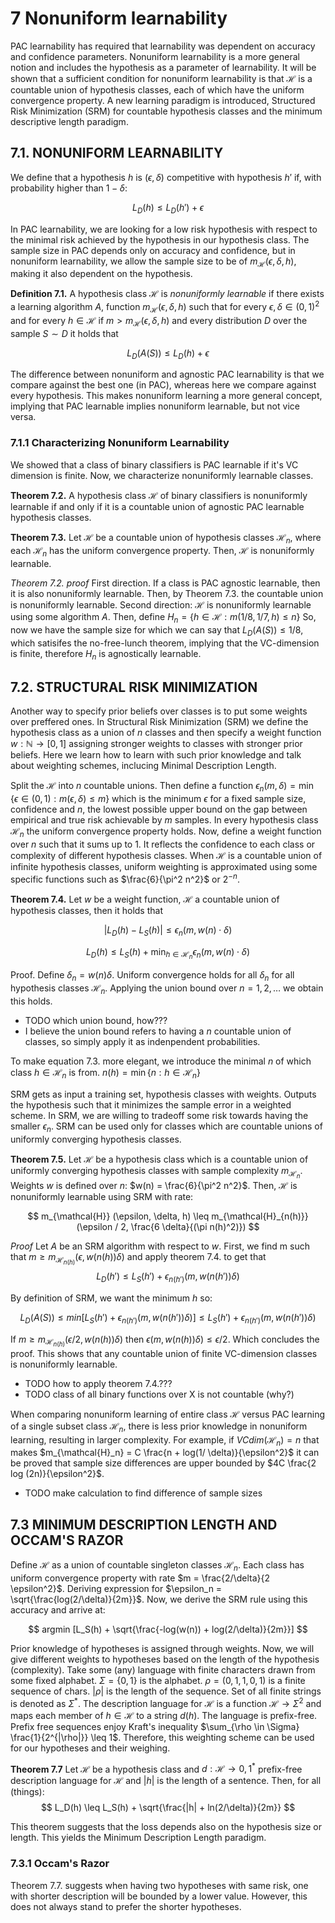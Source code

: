 # 7  Nonuniform learnability

PAC learnability has required that learnability was dependent on 
accuracy and confidence parameters. Nonuniform learnability is a more 
general notion and includes the hypothesis as a parameter of learnability. 
It will be shown that a sufficient condition for nonuniform learnability
is that  $\mathcal{H}$ is a countable union 
of hypothesis classes, each of which have the uniform convergence property. 
A new learning paradigm is introduced, Structured Risk Minimization (SRM)
for countable hypothesis classes and the minimum descriptive length paradigm.


## 7.1. NONUNIFORM LEARNABILITY

We define that a hypothesis $h$ is $(\epsilon, \delta )$ competitive with hypothesis $h'$ if, with 
probability higher than $1-\delta$:

$$ 
L_D(h) \leq L_D(h') + \epsilon
$$

In PAC learnability, we are looking for a low risk hypothesis with respect to 
the minimal risk achieved by the hypothesis in our hypothesis class. The
sample size in PAC depends only on accuracy and confidence, but in 
nonuniform learnability, we allow the sample size to be of
$m_{\mathcal{H}}(\epsilon, \delta, h)$, making it also dependent on the 
hypothesis. 

**Definition 7.1.** A hypothesis class $\mathcal{H}$ 
is *nonuniformly learnable* if there exists a learning algorithm
$A$, function $m_{\mathcal{H}}(\epsilon, \delta, h)$ 
such that for every $\epsilon, \delta \in (0,1)^2$ and for 
every $h \in \mathcal{H}$ if $m > m_{\mathcal{H}}(\epsilon, \delta, h)$
and every distribution $D$ over the sample $S \sim D$ it holds that

$$
L_D(A(S)) \leq L_D(h) + \epsilon
$$

The difference between nonuniform and agnostic PAC learnability is that
we compare against the best one (in PAC), whereas here we compare against every
hypothesis. This makes nonuniform learning a more general concept, implying that
PAC learnable implies nonuniform learnable, but not vice versa. 

### 7.1.1 Characterizing Nonuniform Learnability

We showed that a class of binary classifiers is PAC learnable 
if it's VC dimension is finite. Now, we characterize nonuniformly 
learnable classes. 

**Theorem 7.2.** A hypothesis class $\mathcal{H}$ of binary classifiers is 
nonuniformly learnable if and only if it is a countable union of
agnostic PAC learnable hypothesis classes. 

**Theorem 7.3.** Let $\mathcal{H}$ be a countable union
of hypothesis classes $\mathcal{H}_n$, where each $\mathcal{H}_n$ has
the uniform convergence property. Then, $\mathcal{H}$ is 
nonuniformly learnable. 

*Theorem 7.2. proof* First direction. If a class is PAC agnostic learnable, 
then it is also nonuniformly learnable. Then, by Theorem 7.3. the countable
union is nonuniformly learnable. 
Second direction: $\mathcal{H}$ is nonuniformly learnable using some 
algorithm $A$. Then, define $H_n = \{ h \in \mathcal{H}: m(1/8, 1/7, h) \leq n\}$
So, now we have the sample size for which we can say that $L_D(A(S)) \leq 1/8$, 
which satisifes the no-free-lunch theorem, implying that
the VC-dimension is finite, therefore $H_n$ is agnostically learnable.

## 7.2. STRUCTURAL RISK MINIMIZATION

Another way to specify prior beliefs over classes is to put some
weights over preffered ones. In Structural Risk Minimization (SRM)
we define the hypothesis class as a union of $n$ classes
and then specify a weight function $w: \mathbb{N} \to [0,1]$
assigning stronger weights to classes with stronger prior beliefs. 
Here we learn how to learn with such prior knowledge and talk 
about weighting schemes, inclucing Minimal Description Length. 

Split the $\mathcal{H}$ into $n$ countable unions. Then define a function
$\epsilon_n (m, \delta) = \min \{ \epsilon \in (0,1): m(\epsilon, \delta) \leq m \}$
which is the minimum $\epsilon$ for a fixed sample size, confidence and $n$, 
the lowest possible upper bound on the gap between empirical and true risk 
achievable by $m$ samples. 
In every hypothesis class $\mathcal{H}_n$ the uniform convergence
property holds. Now, define a weight function 
over $n$ such that it sums up to 1. It reflects the confidence to each class
or complexity of different hypothesis classes. When $\mathcal{H}$ is a countable
union of infinite hypothesis classes, uniform weighting is approximated using
some specific functions such as $\frac{6}{\pi^2 n^2}$ or $2^{-n}$. 

**Theorem 7.4.** Let $w$ be a weight function, $\mathcal{H}$ a countable
union of hypothesis classes, then it holds that

$$ 
|L_D(h) - L_S(h)| \leq \epsilon_n (m, w(n) \cdot \delta)
$$

$$
L_D(h) \leq L_S(h) + \min_{h \in \mathcal{H}_n} \epsilon_n (m, w(n) \cdot \delta)
$$

Proof. Define $\delta_n = w(n) \delta$. Uniform convergence holds for all $\delta_n$
for all hypothesis classes $\mathcal{H}_n$. Applying the union bound over $n = 1, 2, \dots$
we obtain this holds. 

- TODO which union bound, how???
- I believe the union bound refers to having a $n$ countable union of classes, 
so simply apply it as indenpendent probabilities. 

To make equation 7.3. more elegant, we introduce the minimal $n$ of which class 
$h \in \mathcal{H}_n$ is from. 
$n(h) = \min \{ n: h \in \mathcal{H}_n \}$

SRM gets as input a training set, hypothesis classes with weights. 
Outputs the hypothesis such that it minimizes the sample error in a weighted scheme. 
In SRM, we are willing to tradeoff some risk towards having the smaller
$\epsilon_n$. SRM can be used only for classes which are countable unions of 
uniformly converging hypothesis classes. 

**Theorem 7.5.** Let $\mathcal{H}$ be a hypothesis class which is a countable
union of uniformly converging hypothesis classes with sample complexity
$m_{\mathcal{H}_n}$. Weights $w$ is defined over $n$: $w(n) = \frac{6}{\pi^2 n^2}$. 
Then, $\mathcal{H}$ is nonuniformly learnable using SRM with rate:

$$
m_{\mathcal{H}} (\epsilon, \delta, h) \leq m_{\mathcal{H}_{n(h)}} (\epsilon / 2, \frac{6 \delta}{(\pi n(h)^2)})
$$

*Proof* Let $A$ be an SRM algorithm with respect to $w$. First, we find m
such that $m \geq m_{\mathcal{H}_{n(h)}} (\epsilon, w(n(h)) \delta)$ and apply
theorem 7.4. to get that 
$$
L_D(h') \leq L_S(h') + \epsilon_{n(h')} (m, w(n(h'))\delta)
$$

By definition of SRM, we want the minimum $h$ so:

$$
L_D(A(S)) \leq min [L_S(h') + \epsilon_{n(h')} (m, w(n(h'))\delta) ]
\leq 
L_S(h') + \epsilon_{n(h')} (m, w(n(h'))\delta)
$$

If $m \geq m_{\mathcal{H}_{n(h)}}(\epsilon / 2, w(n(h)) \delta)$ then 
$\epsilon (m, w(n(h))\delta) \leq \epsilon / 2$. Which concludes the proof. 
This shows that any countable union of finite VC-dimension classes
is nonuniformly learnable. 

- TODO how to apply theorem 7.4.???
- TODO class of all binary functions over X is not countable (why?)

When comparing nonuniform learning of entire class $\mathcal{H}$ versus
PAC learning of a single subset class $\mathcal{H}_n$, there is less prior knowledge in 
nonuniform learning, resulting in larger complexity. For example, if $VCdim(\mathcal{H}_n) = n$
that makes $m_{\mathcal{H}_n} = C \frac{n + log(1/ \delta)}{\epsilon^2}$
it can be proved that sample size differences are 
upper bounded by $4C \frac{2 log (2n)}{\epsilon^2}$. 

- TODO make calculation to find difference of sample sizes

## 7.3 MINIMUM DESCRIPTION LENGTH AND OCCAM'S RAZOR

Define $\mathcal{H}$ as a union of countable singleton 
classes $\mathcal{H}_n$. Each class has uniform convergence property
with rate $m = \frac{2/\delta}{2 \epsilon^2}$. Deriving expression for
$\epsilon_n = \sqrt{\frac{log(2/\delta)}{2m}}$. Now, we derive the SRM
rule using this accuracy and arrive at:

$$
argmin [L_S(h) + \sqrt{\frac{-log(w(n)) + log(2/\delta)}{2m}}]
$$

Prior knowledge of hypotheses is assigned through weights. Now, we will give different
weights to hypotheses based on the length of the hypothesis (complexity). 
Take some (any) language with finite characters drawn from some fixed alphabet. 
$\Sigma = \{0, 1\}$ is the alphabet. $\rho = (0, 1, 1, 0, 1)$ is a finite sequence of chars. 
$|\rho|$ is the length of the sequence. Set of all finite strings is denoted as 
$\Sigma^*$. The description language for $\mathcal{H}$ is a 
function $\mathcal{H} \to \Sigma^2$ and maps each member of $h \in \mathcal{H}$ to 
a string $d(h)$. The language is prefix-free. Prefix free sequences enjoy Kraft's 
inequality $\sum_{\rho \in \Sigma} \frac{1}{2^{|\rho|}} \leq 1$. 
Therefore, this weighting scheme can be used for our hypotheses and their weighing. 

**Theorem 7.7** Let $\mathcal{H}$ be a hypothesis class and $d : \mathcal{H} \to {0,1}^*$
prefix-free description language for $\mathcal{H}$ and 
$|h|$ is the length of a sentence. Then, for all (things):
$$
L_D(h) \leq L_S(h) + \sqrt{\frac{|h| + ln(2/\delta)}{2m}}
$$

This theorem suggests that the loss depends also on the hypothesis size or length. 
This yields the Minimum Description Length paradigm. 

### 7.3.1 Occam's Razor

Theorem 7.7. suggests when having two hypotheses with same risk, 
one with shorter description will be bounded by a lower value. 
However, this does not always stand to prefer the shorter hypotheses. 
